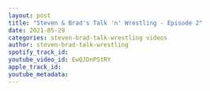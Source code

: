 ```yaml
---
layout: post
title: "Steven & Brad's Talk 'n' Wrestling - Episode 2"
date: 2021-05-29
categories: steven-brad-talk-wrestling videos
author: steven-brad-talk-wrestling
spotify_track_id: 
youtube_video_id: EwQJDnPStRY
apple_track_id: 
youtube_metadata: 
---
```

